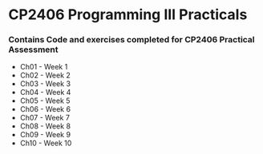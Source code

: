 # CP2406 Programming III Practicals
### Contains Code and exercises completed for CP2406 Practical Assessment

- Ch01 - Week 1
- Ch02 - Week 2
- Ch03 - Week 3
- Ch04 - Week 4
- Ch05 - Week 5
- Ch06 - Week 6
- Ch07 - Week 7
- Ch08 - Week 8
- Ch09 - Week 9
- Ch10 - Week 10